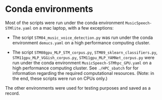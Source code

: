 # Conda environments

Most of the scripts were run under the conda environment `MusicSpeech-STMlite.yaml` on a mac laptop, with a few exceptions: 

- The script `STM04_music_voice_detection.py` was run under the conda environment `demucs.yaml` on a high performance computing cluster.

- The script `STM08gpu_MLP_STM_corpus.py`, `STM09_sklearn_classifiers.py`, `STM11gpu_MLP_VGGish_corpus.py`, `STM11gpu_MLP_YAMNet_corpus.py` were run under the conda environment `MusicSpeech-STMhpc_GPU.yaml` on a high performance computing cluster. See `./HPC_sbatch` for for information regarding the required computational resources. (Note: in the end, these scripts were run on CPUs only.)

The other environments were used for testing purposes and saved as a record.
